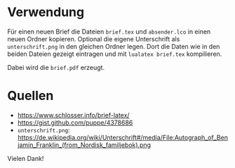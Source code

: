 # Verwendung

Für einen neuen Brief die Dateien `brief.tex` und `absender.lco` in einen neuen Ordner kopieren. Optional die eigene Unterschrift als `unterschrift.png` in den gleichen Ordner legen. Dort die Daten wie in den beiden Dateien gezeigt eintragen und mit `lualatex brief.tex` kompilieren.

Dabei wird die `brief.pdf` erzeugt.


# Quellen

* https://www.schlosser.info/brief-latex/
* https://gist.github.com/puppe/4378686
* `unterschrift.png`: https://de.wikipedia.org/wiki/Unterschrift#/media/File:Autograph_of_Benjamin_Franklin_(from_Nordisk_familjebok).png

Vielen Dank!